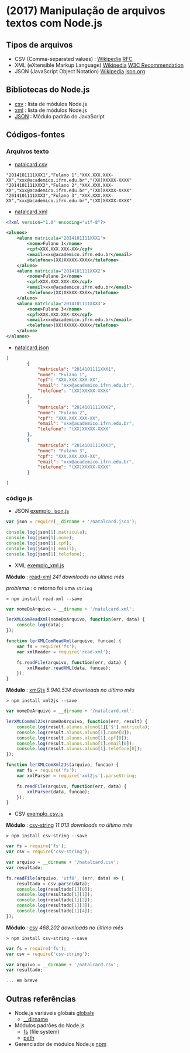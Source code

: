# [](#header-1) (2017) Manipulação de arquivos textos com Node.js

## [](#header-2) Tipos de arquivos

- CSV (Comma-separated values) : [Wikipedia](https://pt.wikipedia.org/wiki/Comma-separated_values) [RFC](https://tools.ietf.org/html/rfc4180)
- XML (eXtensible Markup Language) [Wikipedia](https://pt.wikipedia.org/wiki/XML) [W3C Recommendation](https://www.w3.org/TR/REC-xml/)
- JSON (JavaScript Object Notation) [Wikipedia](https://pt.wikipedia.org/wiki/JSON) [json.org](http://json.org/)

## [](#header-2) Bibliotecas do Node.js

- [csv](https://www.npmjs.com/browse/keyword/csv?offset=0) : lista de módulos Node.js
- [xml](https://www.npmjs.com/browse/keyword/xml?offset=0) : lista de módulos Node.js
- [JSON](https://developer.mozilla.org/en-US/docs/Web/JavaScript/Reference/Global_Objects/JSON) : Módulo padrão do JavaScript

## [](#header-2) Códigos-fontes

### [](#header-3) Arquivos texto

- [natalcard.csv](https://github.com/tiipos/2017-src/blob/master/arquivos_texto/natalcard.csv)

```csv
"2014101111XXX1","Fulano 1","XXX.XXX.XXX-XX","xxx@academico.ifrn.edu.br","(XX)XXXXX-XXXX"
"2014101111XXX2","Fulano 2","XXX.XXX.XXX-XX","xxx@academico.ifrn.edu.br","(XX)XXXXX-XXXX"
"2014101111XXX3","Fulano 3","XXX.XXX.XXX-XX","xxx@academico.ifrn.edu.br","(XX)XXXXX-XXXX"
```

- [natalcard.xml](https://github.com/tiipos/2017-src/blob/master/arquivos_texto/natalcard.xml)

```xml
<?xml version="1.0" encoding="utf-8"?>

<alunos>
    <aluno matricula="2014101111XXX1">
        <nome>Fulano 1</nome>
        <cpf>XXX.XXX.XXX-XX</cpf>
        <email>xxx@academico.ifrn.edu.br</email>
        <telefone>(XX)XXXXX-XXXX</telefone>
    </aluno>
    <aluno matricula="2014101111XXX2">
        <nome>Fulano 2</nome>
        <cpf>XXX.XXX.XXX-XX</cpf>
        <email>xxx@academico.ifrn.edu.br</email>
        <telefone>(XX)XXXXX-XXXX</telefone>
    </aluno>
    <aluno matricula="2014101111XXX3">
        <nome>Fulano 3</nome>
        <cpf>XXX.XXX.XXX-XX</cpf>
        <email>xxx@academico.ifrn.edu.br</email>
        <telefone>(XX)XXXXX-XXXX</telefone>
    </aluno>
</alunos>
```

- [natalcard.json](https://github.com/tiipos/2017-src/blob/master/arquivos_texto/natalcard.json)

```json
[
        {
            "matricula": "2014101111XXX1",
            "nome": "Fulano 1",
            "cpf": "XXX.XXX.XXX-XX",
            "email": "xxx@academico.ifrn.edu.br",
            "telefone": "(XX)XXXXX-XXXX"
        },
        {
            "matricula": "2014101111XXX2",
            "nome": "Fulano 2",
            "cpf": "XXX.XXX.XXX-XX",
            "email": "xxx@academico.ifrn.edu.br",
            "telefone": "(XX)XXXXX-XXXX"
        },
        {
            "matricula": "2014101111XXX3",
            "nome": "Fulano 3",
            "cpf": "XXX.XXX.XXX-XX",
            "email": "xxx@academico.ifrn.edu.br",
            "telefone": "(XX)XXXXX-XXXX"
        }

]
```

### [](#header-3) código js

- JSON [exemplo_json.js](https://github.com/tiipos/2017-src/blob/master/arquivos_texto/exemplo_json.js)

```js
var json = require(__dirname + '/natalcard.json');

console.log(json[1].matricula);
console.log(json[1].nome);
console.log(json[1].cpf);
console.log(json[1].email);
console.log(json[1].telefone);
```

- XML [exemplo_xml.js](https://github.com/tiipos/2017-src/blob/master/arquivos_texto/exemplo_xml.js)

**Módulo** : [read-xml](https://www.npmjs.com/package/read-xml) _241 downloads no último mês_

_problema_ : o retorno foi uma ```string```

```shell
> npm install read-xml --save
```

```js
var nomeDoArquivo = __dirname + '/natalcard.xml';

lerXMLComReadXml(nomeDoArquivo, function(err, data) {
    console.log(data);
});

function lerXMLComReadXml(arquivo, funcao) {
    var fs = require('fs');
    var xmlReader = require('read-xml');

    fs.readFile(arquivo, function(err, data) {
        xmlReader.readXML(data, funcao);
    });
}
```


**Módulo** : [xml2js](https://www.npmjs.com/package/xml2js) _5.940.534 downloads no último mês_

```shell
> npm install xml2js --save
```

```js
var nomeDoArquivo = __dirname + '/natalcard.xml';

lerXMLComXml2Js(nomeDoArquivo, function(err, result) {
    console.log(result.alunos.aluno[1]['$'].matricula);
    console.log(result.alunos.aluno[1].nome[0]);
    console.log(result.alunos.aluno[1].cpf[0]);
    console.log(result.alunos.aluno[1].email[0]);
    console.log(result.alunos.aluno[1].telefone[0]);
});

function lerXMLComXml2Js(arquivo, funcao) {
    var fs = require('fs');
    var xmlParser = require('xml2js').parseString;

    fs.readFile(arquivo, function(err, data) {
        xmlParser(data, funcao);
    });
}
```

- CSV [exemplo_csv.js](https://github.com/tiipos/2017-src/blob/master/arquivos_texto/exemplo_csv.js)

**Módulo** : [csv-string](https://www.npmjs.com/package/csv-string) _11.013 downloads no último mês_

```shell
> npm install csv-string --save
```

```js
var fs = require('fs');
var csv = require('csv-string');

var arquivo = __dirname + '/natalcard.csv';
var resultado;

fs.readFile(arquivo, 'utf8', (err, data) => {
    resultado = csv.parse(data);
    console.log(resultado[1][0]);
    console.log(resultado[1][1]);
    console.log(resultado[1][2]);
    console.log(resultado[1][3]);
    console.log(resultado[1][4]);
});
```

**Módulo** : [csv](https://www.npmjs.com/package/csv) _468.202 downloads no último mês_

```shell
> npm install csv-string --save
```

```js
var fs = require('fs');
var csv = require('csv-string');

var arquivo = __dirname + '/natalcard.csv';
var resultado;

... em breve
```


## [](#header-2) Outras referências

- Node.js variáveis globais [globals](https://nodejs.org/api/globals.html)
  - [\_\_dirname](https://nodejs.org/api/globals.html#globals_dirname)
- Módulos padrões do Node.js
  - [fs](https://nodejs.org/api/fs.html) (file system)
  - [path](https://nodejs.org/api/path.html)
- Gerenciador de módulos Node.js [npm](https://www.npmjs.com/)
